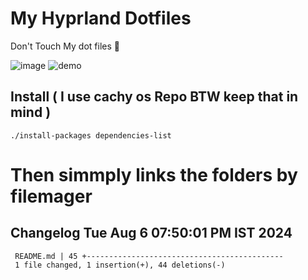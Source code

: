 # My Hyprland Dotfiles
  Don't Touch My dot files 🙂
 

  ![image](https://github.com/ALEX5402/dotfiles/assets/76860596/2fbe6020-4d76-4cf7-b052-58ff43cda405)
  ![demo](https://github.com/ALEX5402/dotfiles/assets/76860596/ff68bba7-e8da-49d3-a716-3ed3d73cfc25)

## Install ( I use cachy os Repo BTW keep that in mind )
``` ./install-packages dependencies-list ```

# Then simmply links the folders by filemager
 
## Changelog Tue Aug  6 07:50:01 PM IST 2024
```
 README.md | 45 +--------------------------------------------
 1 file changed, 1 insertion(+), 44 deletions(-)
```
 
